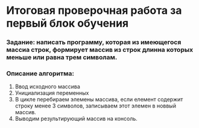 # Итоговая проверочная работа за первый блок обучения
### Задание: написать программу, которая из имеющегося массиа строк, формирует массив из строк длинна которых меньше или равна трем символам.  
   
### Описание алгоритма: 
1. Ввод исходного массива
2. Унициализация переменных
3. В цикле перебираем элемены массива,  если елемент содержит строку менее 3 символов, записываем этот элемен в новвый массив.
4. Выводим результирующий массив на консоль.